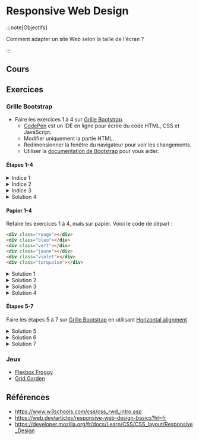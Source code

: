# Responsive Web Design

:::note[Objectifs]

Comment adapter un site Web selon la taille de l'écran ?

:::

## Cours

<Reaveal name="3cci-webd-responsive" />

## Exercices

### Grille Bootstrap

- Faire les exercices 1 à 4 sur [Grille Bootstrap](https://smnarnold.com/exercices/bootstrap/grille-bootstrap).
  - [CodePen](https://codepen.io/smnarnold/pen/bGBpYmE?editors=1000) est un IDE en ligne pour écrire du code HTML, CSS et JavaScript.
  - Modifier uniquement la partie HTML.
  - Redimensionner la fenêtre du navigateur pour voir les changements.
  - Utiliser la [documentation de Bootstrap](https://getbootstrap.com/docs/5.3/layout/grid/) pour vous aider.

#### Étapes 1-4

<details>
<summary>Indice 1</summary>

Tout mettre dans un `container`.

<details>
<summary>Indice 1.1</summary>

Utiliser des `row` et des `col`.

<details>
<summary>Solution 1</summary>

```html
<div class="container">
  <div class="row">
    <div class="col">
      <div class="block red"></div>
    </div>
    <div class="col">
      <div class="block blue"></div>
    </div>
    <div class="col">
      <div class="block green"></div>
    </div>
  </div>
  <div class="row">
    <div class="col">
      <div class="block yellow"></div>
    </div>
    <div class="col">
      <div class="block purple"></div>
    </div>
    <div class="col">
      <div class="block teal"></div>
    </div>
  </div>
</div>
```

</details>
</details>
</details>

<details>
<summary>Indice 2</summary>

Utiliser les classes `col-xl-*` et `col-*` (`*` étant un nombre).

<details>
<summary>Indice 2.1</summary>

Utiliser qu'une seule `row`.

<details>
<summary>Indice 2.2</summary>

Les breakpoints s'appliquent à partir (plus grand) de la largeur spécifiée.

<details>
<summary>Solution 2</summary>

```html
<div class="container">
  <div class="row">
    <div class="col-12">
      <div class="block red"></div>
    </div>
    <div class="col-12 col-xl-4">
      <div class="block blue"></div>
    </div>
    <div class="col-12 col-xl-4">
      <div class="block green"></div>
    </div>
    <div class="col-12 col-xl-4">
      <div class="block yellow"></div>
    </div>
    <div class="col-12 col-xl-6">
      <div class="block purple"></div>
    </div>
    <div class="col-12 col-xl-6">
      <div class="block teal"></div>
    </div>
  </div>
</div>
```

</details>
</details>
</details>
</details>

<details>
<summary>Indice 3</summary>

Commencer par les plus petits écrans.

<details>
<summary>Solution 3</summary>

```html
<div class="container">
  <div class="row">
    <div class="col-12 col-xl-2">
      <div class="block red"></div>
    </div>
    <div class="col-6 col-xl-2">
      <div class="block blue"></div>
    </div>
    <div class="col-6 col-xl-2">
      <div class="block green"></div>
    </div>
    <div class="col-12 col-xl-2">
      <div class="block yellow"></div>
    </div>
    <div class="col-6 col-xl-2">
      <div class="block purple"></div>
    </div>
    <div class="col-6 col-xl-2">
      <div class="block teal"></div>
    </div>
  </div>
</div>
```

</details>
</details>

<details>
<summary>Solution 4</summary>

```html
<div class="container">
  <div class="row">
    <div class="col-12">
      <div class="block red"></div>
    </div>
    <div class="col-12 col-md-6 col-xl-4">
      <div class="block blue"></div>
    </div>
    <div class="col-12 col-md-6 col-xl-4">
      <div class="block green"></div>
    </div>
    <div class="col-12 col-md-6 col-xl-4">
      <div class="block yellow"></div>
    </div>
    <div class="col-12 col-md-6 col-xl-3">
      <div class="block purple"></div>
    </div>
    <div class="col-12 col-xl-9">
      <div class="block teal"></div>
    </div>
  </div>
</div>
```

</details>

#### Papier 1-4

Refaire les exercices 1 à 4, mais sur papier. Voici le code de départ :

```html
<div class="rouge"></div>
<div class="bleu"></div>
<div class="vert"></div>
<div class="jaune"></div>
<div class="violet"></div>
<div class="turquoise"></div>
```

<details>
<summary>Solution 1</summary>

```html
<div class="container">
  <div class="row">
    <div class="col">
      <div class="rouge"></div>
    </div>
    <div class="col">
      <div class="bleu"></div>
    </div>
    <div class="col">
      <div class="vert"></div>
    </div>
  </div>
  <div class="row">
    <div class="col">
      <div class="jaune"></div>
    </div>
    <div class="col">
      <div class="violet"></div>
    </div>
    <div class="col">
      <div class="turquoise"></div>
    </div>
  </div>
</div>
```

</details>

<details>
<summary>Solution 2</summary>

```html
<div class="container">
  <div class="row">
    <div class="col-12">
      <div class="rouge"></div>
    </div>
    <div class="col-12 col-xl-4">
      <div class="bleu"></div>
    </div>
    <div class="col-12 col-xl-4">
      <div class="vert"></div>
    </div>
    <div class="col-12 col-xl-4">
      <div class="jaune"></div>
    </div>
    <div class="col-12 col-xl-6">
      <div class="violet"></div>
    </div>
    <div class="col-12 col-xl-6">
      <div class="turquoise"></div>
    </div>
  </div>
</div>
```

</details>

<details>
<summary>Solution 3</summary>

```html
<div class="container">
  <div class="row">
    <div class="col-12 col-xl-2">
      <div class="rouge"></div>
    </div>
    <div class="col-6 col-xl-2">
      <div class="bleu"></div>
    </div>
    <div class="col-6 col-xl-2">
      <div class="vert"></div>
    </div>
    <div class="col-12 col-xl-2">
      <div class="jaune"></div>
    </div>
    <div class="col-6 col-xl-2">
      <div class="violet"></div>
    </div>
    <div class="col-6 col-xl-2">
      <div class="turquoise"></div>
    </div>
  </div>
</div>
```

</details>

<details>
<summary>Solution 4</summary>

```html
<div class="container">
  <div class="row">
    <div class="col-12">
      <div class="rouge"></div>
    </div>
    <div class="col-12 col-md-6 col-xl-4">
      <div class="bleu"></div>
    </div>
    <div class="col-12 col-md-6 col-xl-4">
      <div class="vert"></div>
    </div>
    <div class="col-12 col-md-6 col-xl-4">
      <div class="jaune"></div>
    </div>
    <div class="col-12 col-md-6 col-xl-3">
      <div class="violet"></div>
    </div>
    <div class="col-12 col-xl-9">
      <div class="turquoise"></div>
    </div>
  </div>
</div>
```

</details>

#### Étapes 5-7

Faire les étapes 5 à 7 sur [Grille Bootstrap](https://smnarnold.com/exercices/bootstrap/grille-bootstrap) en utilisant [Horizontal alignment](https://getbootstrap.com/docs/5.3/layout/columns/#horizontal-alignment)

<details>
<summary>Solution 5</summary>

```html
<div class="container">
  <div class="row justify-content-center">
    <div class="col-12 col-md-6">
      <div class="block red"></div>
    </div>
    <div class="col-12 col-md-6">
      <div class="block blue"></div>
    </div>
    <div class="col-12 col-xl-8">
      <div class="block green"></div>
    </div>
    <div class="col-12 col-md-6">
      <div class="block yellow"></div>
    </div>
    <div class="col-6 col-md-6">
      <div class="block purple"></div>
    </div>
    <div class="col-6 col-md-12 col-xl-8">
      <div class="block teal"></div>
    </div>
  </div>
</div>
```

</details>

<details>
<summary>Solution 6</summary>

```html
<div class="container">
  <div class="row justify-content-center">
    <div class="col-12 col-xl-4">
      <div class="block red"></div>
    </div>
  </div>
  <div class="row justify-content-center">
    <div class="col-12 col-md-8">
      <div class="block blue"></div>
    </div>
    <div class="col-12 col-md-4">
      <div class="block green"></div>
    </div>
  </div>
  <div class="row justify-content-center">
    <div class="col-12 col-xl-4">
      <div class="block yellow"></div>
    </div>
  </div>
  <div class="row justify-content-center">
    <div class="col-12 col-md-4">
      <div class="block purple"></div>
    </div>
    <div class="col-12 col-md-8">
      <div class="block teal"></div>
    </div>
  </div>
</div>
```

</details>

<details>
<summary>Solution 7</summary>

```html
<div class="container">
  <div class="row justify-content-end">
    <div class="col-12 col-xl-6">
      <div class="block red"></div>
    </div>
  </div>
  <div class="row justify-content-start">
    <div class="col-12 col-xl-6">
      <div class="block blue"></div>
    </div>
  </div>
  <div class="row justify-content-center">
    <div class="col-12 col-xl-6">
      <div class="block green"></div>
    </div>
  </div>
  <div class="row justify-content-center">
    <div class="col-12 col-md-4 col-xl-3">
      <div class="block yellow"></div>
    </div>
    <div class="col-12 col-md-4 col-xl-3">
      <div class="block purple"></div>
    </div>
    <div class="col-12 col-md-4 col-xl-3">
      <div class="block teal"></div>
    </div>
  </div>
</div>
```

</details>

### Jeux

- [Flexbox Froggy](https://flexboxfroggy.com/#fr)
- [Grid Garden](https://cssgridgarden.com/#fr)

## Références

- https://www.w3schools.com/css/css_rwd_intro.asp
- https://web.dev/articles/responsive-web-design-basics?hl=fr
- https://developer.mozilla.org/fr/docs/Learn/CSS/CSS_layout/Responsive_Design
